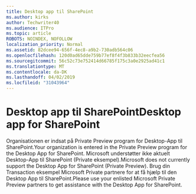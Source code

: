 ```yaml
---
title: Desktop app til SharePoint
ms.author: kirks
author: Techwriter40
ms.audience: ITPro
ms.topic: article
ROBOTS: NOINDEX, NOFOLLOW
localization_priority: Normal
ms.assetid: 82dcee94-656f-4ec8-a9b2-730adb564c06
ms.openlocfilehash: 120d0ad65dde759b77ef8f4f3b833b32eecfea56
ms.sourcegitcommit: 56c52c73e752414d66785f175c3a0e2925ad41c1
ms.translationtype: MT
ms.contentlocale: da-DK
ms.lasthandoff: 04/02/2019
ms.locfileid: "31043964"
---
```

# <a name="desktop-app-for-sharepoint"></a><span data-ttu-id="57f2f-102">Desktop app til SharePoint</span><span class="sxs-lookup"><span data-stu-id="57f2f-102">Desktop app for SharePoint</span></span>

<span data-ttu-id="57f2f-103">Organisationen er indsat på Private Preview program for Desktop-App til SharePoint.</span><span class="sxs-lookup"><span data-stu-id="57f2f-103">Your organization is entered in the Private Preview program for the Desktop App for SharePoint.</span></span> <span data-ttu-id="57f2f-104">Microsoft understøtter ikke aktuelt Desktop-App til SharePoint (Private eksempel).</span><span class="sxs-lookup"><span data-stu-id="57f2f-104">Microsoft does not currently support the Desktop App for SharePoint (Private Preview).</span></span> <span data-ttu-id="57f2f-105">Brug din Transaction eksempel Microsoft Private partnere for at få hjælp til den Desktop App til SharePoint.</span><span class="sxs-lookup"><span data-stu-id="57f2f-105">Please use your enlisted Microsoft Private Preview partners to get assistance with the Desktop App for SharePoint.</span></span>
